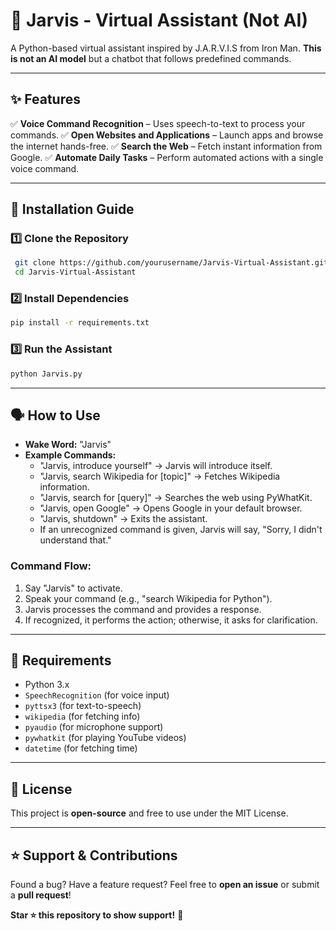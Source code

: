 # 🤖 Jarvis - Virtual Assistant (Not AI)

A Python-based virtual assistant inspired by J.A.R.V.I.S from Iron Man. **This is not an AI model** but a chatbot that follows predefined commands.

---

## ✨ Features
✅ **Voice Command Recognition** – Uses speech-to-text to process your commands.
✅ **Open Websites and Applications** – Launch apps and browse the internet hands-free.
✅ **Search the Web** – Fetch instant information from Google.
✅ **Automate Daily Tasks** – Perform automated actions with a single voice command.

---

## 🚀 Installation Guide
### **1️⃣ Clone the Repository**
```bash
 git clone https://github.com/yourusername/Jarvis-Virtual-Assistant.git
 cd Jarvis-Virtual-Assistant
```

### **2️⃣ Install Dependencies**
```bash
pip install -r requirements.txt
```

### **3️⃣ Run the Assistant**
```bash
python Jarvis.py
```

---

## 🗣 How to Use
- **Wake Word:** "Jarvis"
- **Example Commands:**
  - "Jarvis, introduce yourself" → Jarvis will introduce itself.
  - "Jarvis, search Wikipedia for [topic]" → Fetches Wikipedia information.
  - "Jarvis, search for [query]" → Searches the web using PyWhatKit.
  - "Jarvis, open Google" → Opens Google in your default browser.
  - "Jarvis, shutdown" → Exits the assistant.
  - If an unrecognized command is given, Jarvis will say, "Sorry, I didn't understand that."

### **Command Flow:**
1. Say "Jarvis" to activate.
2. Speak your command (e.g., "search Wikipedia for Python").
3. Jarvis processes the command and provides a response.
4. If recognized, it performs the action; otherwise, it asks for clarification.

---

## 📌 Requirements
- Python 3.x
- `SpeechRecognition` (for voice input)
- `pyttsx3` (for text-to-speech)
- `wikipedia` (for fetching info)
- `pyaudio` (for microphone support)
- `pywhatkit` (for playing YouTube videos)
- `datetime` (for fetching time)

---

## 📜 License
This project is **open-source** and free to use under the MIT License.

---

## ⭐ Support & Contributions
Found a bug? Have a feature request? Feel free to **open an issue** or submit a **pull request**!

**Star ⭐ this repository to show support!** 🚀
